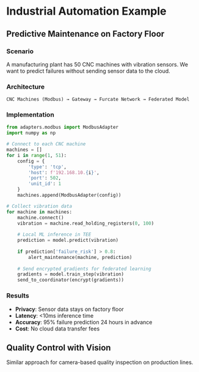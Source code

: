 # Industrial Automation Example

## Predictive Maintenance on Factory Floor

### Scenario

A manufacturing plant has 50 CNC machines with vibration sensors. We want to predict failures without sending sensor data to the cloud.

### Architecture

```
CNC Machines (Modbus) → Gateway → Furcate Network → Federated Model
```

### Implementation

```python
from adapters.modbus import ModbusAdapter
import numpy as np

# Connect to each CNC machine
machines = []
for i in range(1, 51):
    config = {
        'type': 'tcp',
        'host': f'192.168.10.{i}',
        'port': 502,
        'unit_id': 1
    }
    machines.append(ModbusAdapter(config))

# Collect vibration data
for machine in machines:
    machine.connect()
    vibration = machine.read_holding_registers(0, 100)
    
    # Local ML inference in TEE
    prediction = model.predict(vibration)
    
    if prediction['failure_risk'] > 0.8:
        alert_maintenance(machine, prediction)
    
    # Send encrypted gradients for federated learning
    gradients = model.train_step(vibration)
    send_to_coordinator(encrypt(gradients))
```

### Results

- **Privacy**: Sensor data stays on factory floor
- **Latency**: <10ms inference time
- **Accuracy**: 95% failure prediction 24 hours in advance
- **Cost**: No cloud data transfer fees

## Quality Control with Vision

Similar approach for camera-based quality inspection on production lines.
